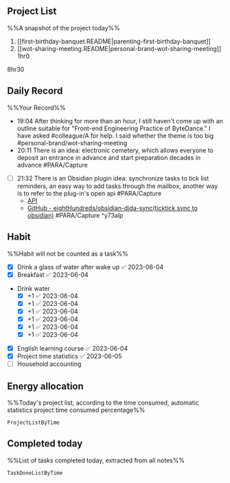 ## Project List
%%A snapshot of the project today%%
1. [[first-birthday-banquet.README|parenting-first-birthday-banquet]]
2. [[wot-sharing-meeting.README|personal-brand-wot-sharing-meeting]] 1hr0

8hr30

## Daily Record
%%Your Record%%
- 19:04 After thinking for more than an hour, I still haven't come up with an outline suitable for "Front-end Engineering Practice of ByteDance." I have asked #colleague/A for help. I said whether the theme is too big #personal-brand/wot-sharing-meeting 
- 20:11 There is an idea: electronic cemetery, which allows everyone to deposit an entrance in advance and start preparation decades in advance #PARA/Capture 
- [ ] 21:32 There is an Obsidian plugin idea: synchronize tasks to tick list reminders, an easy way to add tasks through the mailbox, another way is to refer to the plug-in's open api #PARA/Capture 
	- [API](https://help.dida365.com/articles/6950658877373284352#%E4%BD%BF%E7%94%A8%E9%82%AE%E4%BB%B6%E6%B7%BB%E5%8A%A0%E4%BB%BB%E5%8A%A1)
	- [GitHub - eightHundreds/obsidian-dida-sync(ticktick sync to obsidian)](https://github.com/eightHundreds/obsidian-dida-sync) #PARA/Capture ^y73alp

## Habit
%%Habit will not be counted as a task%%
- [x] Drink a glass of water after wake up ✅ 2023-06-04
- [x] Breakfast ✅ 2023-06-04
- Drink water
	- [x] +1 ✅ 2023-06-04
	- [x] +1 ✅ 2023-06-04
	- [x] +1 ✅ 2023-06-04
	- [x] +1 ✅ 2023-06-04
	- [x] +1 ✅ 2023-06-04
	- [x] +1 ✅ 2023-06-04
- [x] English learning course ✅ 2023-06-04
- [x] Project time statistics ✅ 2023-06-05
- [ ] Household accounting

## Energy allocation
%%Today's project list, according to the time consumed, automatic statistics project time consumed percentage%%
```PeriodicPARA
ProjectListByTime
```

## Completed today
%%List of tasks completed today, extracted from all notes%%
```PeriodicPARA
TaskDoneListByTime
```
